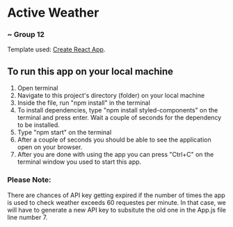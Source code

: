 # Active Weather
### ~ Group 12

Template used: [Create React App](https://github.com/facebook/create-react-app).

## To run this app on your local machine
1. Open terminal 
2. Navigate to this project's directory (folder) on your local machine
3. Inside the file, run "npm install" in the terminal
3. To install dependencies, type "npm install styled-components" on the terminal and press enter. Wait a couple of seconds for the dependency to be installed.
4. Type "npm start" on the terminal
5. After a couple of seconds you should be able to see the application open on your browser.
6. After you are done with using the app you can press "Ctrl+C" on the terminal window you used to start this app.

### Please Note:
There are chances of API key getting expired if the number of times the app is used to check weather exceeds 60 requestes per minute.
In that case, we will have to generate a new API key to subsitute the old one in the App.js file line number 7.
